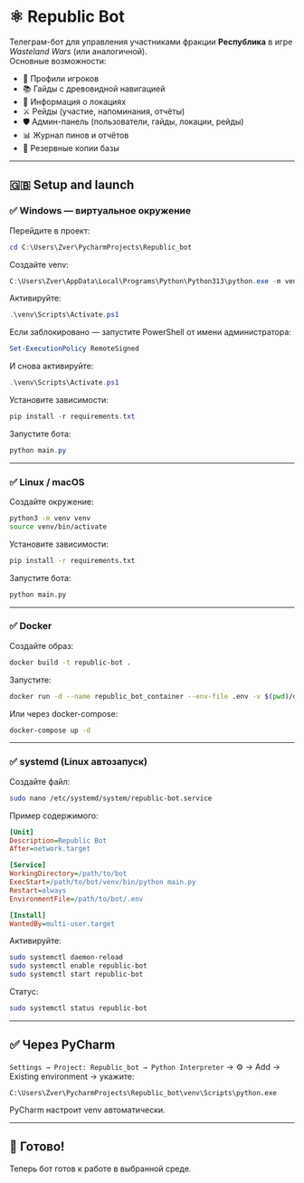 
# ⚛ Republic Bot

Телеграм-бот для управления участниками фракции **Республика** в игре *Wasteland Wars* (или аналогичной).  
Основные возможности:
- 👤 Профили игроков
- 📚 Гайды с древовидной навигацией
- 📍 Информация о локациях
- ⚔ Рейды (участие, напоминания, отчёты)
- 🛡 Админ-панель (пользователи, гайды, локации, рейды)
- 📊 Журнал пинов и отчётов
- 💾 Резервные копии базы

---

## 🇬🇧 Setup and launch

### ✅ Windows — виртуальное окружение

Перейдите в проект:
```powershell
cd C:\Users\Zver\PycharmProjects\Republic_bot
```

Создайте venv:
```powershell
C:\Users\Zver\AppData\Local\Programs\Python\Python313\python.exe -m venv venv
```

Активируйте:
```powershell
.\venv\Scripts\Activate.ps1
```

Если заблокировано — запустите PowerShell от имени администратора:
```powershell
Set-ExecutionPolicy RemoteSigned
```
И снова активируйте:
```powershell
.\venv\Scripts\Activate.ps1
```

Установите зависимости:
```powershell
pip install -r requirements.txt
```

Запустите бота:
```powershell
python main.py
```

---

### ✅ Linux / macOS

Создайте окружение:
```bash
python3 -m venv venv
source venv/bin/activate
```

Установите зависимости:
```bash
pip install -r requirements.txt
```

Запустите бота:
```bash
python main.py
```

---

### ✅ Docker

Создайте образ:
```bash
docker build -t republic-bot .
```

Запустите:
```bash
docker run -d --name republic_bot_container --env-file .env -v $(pwd)/db_data:/app/db_data republic-bot
```

Или через docker-compose:
```bash
docker-compose up -d
```

---

### ✅ systemd (Linux автозапуск)

Создайте файл:
```bash
sudo nano /etc/systemd/system/republic-bot.service
```

Пример содержимого:
```ini
[Unit]
Description=Republic Bot
After=network.target

[Service]
WorkingDirectory=/path/to/bot
ExecStart=/path/to/bot/venv/bin/python main.py
Restart=always
EnvironmentFile=/path/to/bot/.env

[Install]
WantedBy=multi-user.target
```

Активируйте:
```bash
sudo systemctl daemon-reload
sudo systemctl enable republic-bot
sudo systemctl start republic-bot
```

Статус:
```bash
sudo systemctl status republic-bot
```

---

## ✅ Через PyCharm

`Settings → Project: Republic_bot → Python Interpreter` → ⚙ → Add → Existing environment → укажите:
```
C:\Users\Zver\PycharmProjects\Republic_bot\venv\Scripts\python.exe
```

PyCharm настроит venv автоматически.

---

## 🎯 Готово!
Теперь бот готов к работе в выбранной среде.
